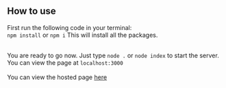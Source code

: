 ## How to use

First run the following code in your terminal: <br>
`npm install` or `npm i`
This will install all the packages.<br><br>

You are ready to go now. Just type `node .` or `node index` to start the server.<br>
You can view the page at `localhost:3000`<br><br>
You can view the hosted page [here](https://ved08-chat-app.glitch.me/)
